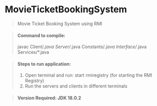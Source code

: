 # MovieTicketBookingSystem

> Movie Ticket Booking System using RMI

> #### Command to compile:
> javac Client/*.java Server/*.java Constants/*.java Interface/*.java Services/*.java


> #### Steps to run application:
> 1) Open terminal and run: start rmiregistry (for starting the RMI Registry)
> 2) Run the servers and clients in different terminals

> #### Version Required: JDK 18.0.2

